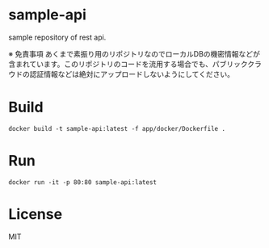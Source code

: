 # sample-api
sample repository of rest api.

※ 免責事項
あくまで素振り用のリポジトリなのでローカルDBの機密情報などが含まれています。このリポジトリのコードを流用する場合でも、パブリッククラウドの認証情報などは絶対にアップロードしないようにしてください。

# Build 
```
docker build -t sample-api:latest -f app/docker/Dockerfile .
```

# Run
```
docker run -it -p 80:80 sample-api:latest
```

# License
MIT
